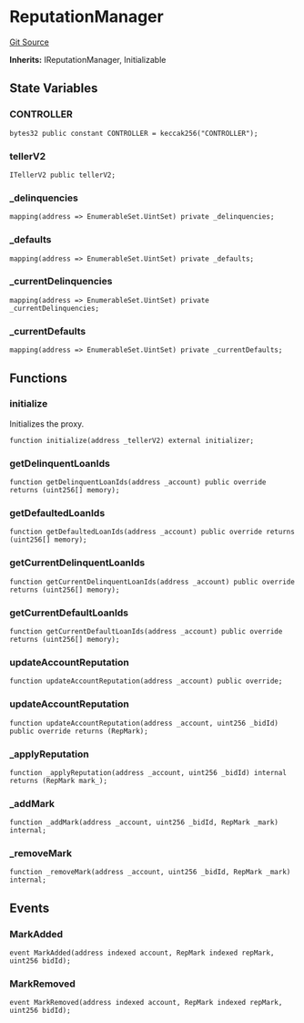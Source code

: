 # ReputationManager
[Git Source](https://github.com/teller-protocol/teller-protocol-v2/blob/06ebc3cc034145956680b0db36c29ffb293ae345/contracts/ReputationManager.sol)

**Inherits:**
IReputationManager, Initializable


## State Variables
### CONTROLLER

```solidity
bytes32 public constant CONTROLLER = keccak256("CONTROLLER");
```


### tellerV2

```solidity
ITellerV2 public tellerV2;
```


### _delinquencies

```solidity
mapping(address => EnumerableSet.UintSet) private _delinquencies;
```


### _defaults

```solidity
mapping(address => EnumerableSet.UintSet) private _defaults;
```


### _currentDelinquencies

```solidity
mapping(address => EnumerableSet.UintSet) private _currentDelinquencies;
```


### _currentDefaults

```solidity
mapping(address => EnumerableSet.UintSet) private _currentDefaults;
```


## Functions
### initialize

Initializes the proxy.


```solidity
function initialize(address _tellerV2) external initializer;
```

### getDelinquentLoanIds


```solidity
function getDelinquentLoanIds(address _account) public override returns (uint256[] memory);
```

### getDefaultedLoanIds


```solidity
function getDefaultedLoanIds(address _account) public override returns (uint256[] memory);
```

### getCurrentDelinquentLoanIds


```solidity
function getCurrentDelinquentLoanIds(address _account) public override returns (uint256[] memory);
```

### getCurrentDefaultLoanIds


```solidity
function getCurrentDefaultLoanIds(address _account) public override returns (uint256[] memory);
```

### updateAccountReputation


```solidity
function updateAccountReputation(address _account) public override;
```

### updateAccountReputation


```solidity
function updateAccountReputation(address _account, uint256 _bidId) public override returns (RepMark);
```

### _applyReputation


```solidity
function _applyReputation(address _account, uint256 _bidId) internal returns (RepMark mark_);
```

### _addMark


```solidity
function _addMark(address _account, uint256 _bidId, RepMark _mark) internal;
```

### _removeMark


```solidity
function _removeMark(address _account, uint256 _bidId, RepMark _mark) internal;
```

## Events
### MarkAdded

```solidity
event MarkAdded(address indexed account, RepMark indexed repMark, uint256 bidId);
```

### MarkRemoved

```solidity
event MarkRemoved(address indexed account, RepMark indexed repMark, uint256 bidId);
```

